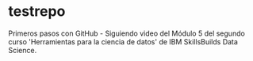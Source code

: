 # testrepo
Primeros pasos con GitHub - Siguiendo video del Módulo 5 del segundo curso 'Herramientas para la ciencia de datos' de IBM SkillsBuilds Data Science.
